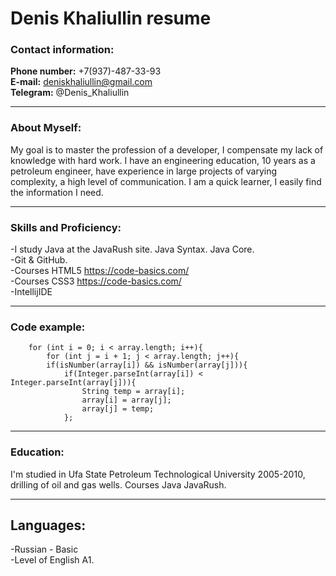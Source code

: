 # __Denis Khaliullin resume__

### Contact information:

**Phone number:** +7(937)-487-33-93<br>
**E-mail:** deniskhaliullin@gmail.com<br>
**Telegram:** @Denis_Khaliullin

---

### About Myself:

My goal is to master the profession of a developer, I compensate my lack of knowledge with hard work. I have an engineering education, 10 years as a petroleum engineer, have experience in large projects of varying complexity, a high level of communication. I am a quick learner, I easily find the information I need.

---

### Skills and Proficiency:

-I study Java at the JavaRush site. Java Syntax. Java Core.<br>
-Git & GitHub.<br>
-Courses HTML5 https://code-basics.com/<br>
-Courses CSS3 https://code-basics.com/<br>
-IntellijIDE

---

### Code example:

```public static void sort(String[] array) {
    for (int i = 0; i < array.length; i++){
        for (int j = i + 1; j < array.length; j++){
        if(isNumber(array[i]) && isNumber(array[j])){
            if(Integer.parseInt(array[i]) < Integer.parseInt(array[j])){
                String temp = array[i];
                array[i] = array[j];
                array[j] = temp;
            };
```
---

### Education:

I'm studied in Ufa State Petroleum Technological University 2005-2010, drilling of oil and gas wells. Courses Java JavaRush.

---

## Languages:

-Russian - Basic<br>
-Level of English A1.